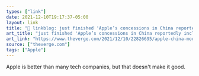 ```yaml
---
types: ["link"]
date: 2021-12-10T19:17:37-05:00
layout: link
title: "🔗 linkblog: just finished 'Apple’s concessions in China reportedly include a secret $275 billion deal and one odd change in Maps - The Verge'"
art_title: "just finished 'Apple’s concessions in China reportedly include a secret $275 billion deal and one odd change in Maps - The Verge"
art_link: "https://www.theverge.com/2021/12/10/22826695/apple-china-mou-275-billion-tim-cook-icloud"
source: ["theverge.com"]
tags: ["Apple"]
---
```

Apple is better than many tech companies, but that doesn't make it good.
